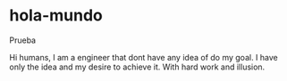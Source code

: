 # hola-mundo
Prueba

Hi humans,
I am a engineer that dont have any idea of do my goal. I have only the idea and my desire to achieve it. With hard work and illusion.
